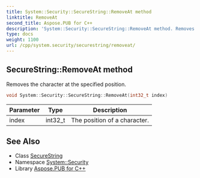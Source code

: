 ```yaml
---
title: System::Security::SecureString::RemoveAt method
linktitle: RemoveAt
second_title: Aspose.PUB for C++
description: 'System::Security::SecureString::RemoveAt method. Removes the character at the specified position in C++.'
type: docs
weight: 1100
url: /cpp/system.security/securestring/removeat/
---
```

## SecureString::RemoveAt method


Removes the character at the specified position.

```cpp
void System::Security::SecureString::RemoveAt(int32_t index)
```


| Parameter | Type | Description |
| --- | --- | --- |
| index | int32_t | The position of a character. |

## See Also

* Class [SecureString](../)
* Namespace [System::Security](../../)
* Library [Aspose.PUB for C++](../../../)
